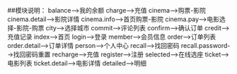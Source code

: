 ##模块说明：
balance-->我的余额
charge-->充值
cinema-->购票-影院
cinema.detail-->影院详情
cinema.info-->首页购票-影院
cinema.pay-->电影选择-影院-购票
city-->选择城市
commit-->评论列表
confirm-->确认订单
credit-->充值记录
index-->首页
login-->登录
member-->会员信息
order-->订单列表
order.detail-->订单详情
person-->个人中心
recall-->找回密码
recall.password-->找回密码重置
recharge-->充值
register-->注册
selected-->在线选座
ticket-->电影列表
ticket.detail-->电影详情
detailed-->明细

<!-- 运动通 -->

